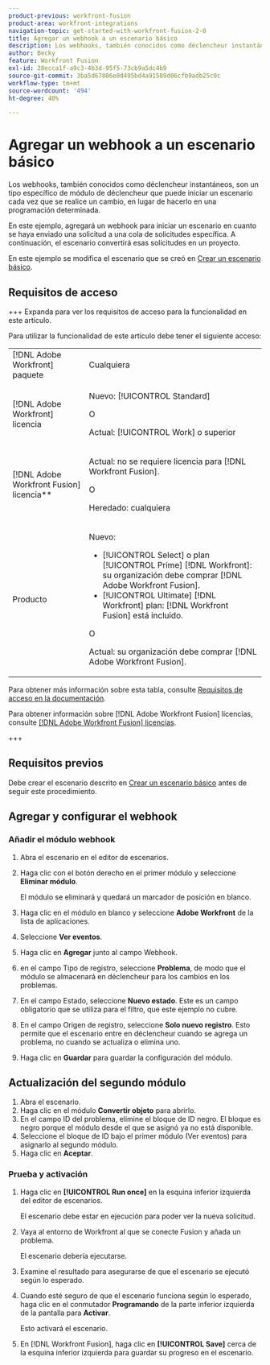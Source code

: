 ```yaml
---
product-previous: workfront-fusion
product-area: workfront-integrations
navigation-topic: get-started-with-workfront-fusion-2-0
title: Agregar un webhook a un escenario básico
description: Los webhooks, también conocidos como déclencheur instantáneos, son un tipo específico de módulo de déclencheur que puede iniciar un escenario cada vez que se realice un cambio, en lugar de hacerlo en una programación determinada.
author: Becky
feature: Workfront Fusion
exl-id: 28ecca1f-a9c3-4b3d-95f5-73cb9a5dc4b9
source-git-commit: 3ba5d67806e0d495bd4a91589d06cfb9adb25c0c
workflow-type: tm+mt
source-wordcount: '494'
ht-degree: 40%

---
```


# Agregar un webhook a un escenario básico

Los webhooks, también conocidos como déclencheur instantáneos, son un tipo específico de módulo de déclencheur que puede iniciar un escenario cada vez que se realice un cambio, en lugar de hacerlo en una programación determinada.

En este ejemplo, agregará un webhook para iniciar un escenario en cuanto se haya enviado una solicitud a una cola de solicitudes específica. A continuación, el escenario convertirá esas solicitudes en un proyecto.

En este ejemplo se modifica el escenario que se creó en [Crear un escenario básico](/help/workfront-fusion/build-practice-scenarios/create-basic-scenario.md).

## Requisitos de acceso

+++ Expanda para ver los requisitos de acceso para la funcionalidad en este artículo.

Para utilizar la funcionalidad de este artículo debe tener el siguiente acceso:

<table style="table-layout:auto">
 <col> 
 <col> 
 <tbody> 
  <tr> 
   <td role="rowheader">[!DNL Adobe Workfront] paquete</td> 
   <td> <p>Cualquiera</p> </td> 
  </tr> 
  <tr data-mc-conditions=""> 
   <td role="rowheader">[!DNL Adobe Workfront] licencia</td> 
   <td> <p>Nuevo: [!UICONTROL Standard]</p><p>O</p><p>Actual: [!UICONTROL Work] o superior</p> </td> 
  </tr> 
  <tr> 
   <td role="rowheader">[!DNL Adobe Workfront Fusion] licencia**</td> 
   <td>
   <p>Actual: no se requiere licencia para [!DNL Workfront Fusion].</p>
   <p>O</p>
   <p>Heredado: cualquiera </p>
   </td> 
  </tr> 
  <tr> 
   <td role="rowheader">Producto</td> 
   <td>
   <p>Nuevo:</p> <ul><li>[!UICONTROL Select] o plan [!UICONTROL Prime] [!DNL Workfront]: su organización debe comprar [!DNL Adobe Workfront Fusion].</li><li>[!UICONTROL Ultimate] [!DNL Workfront] plan: [!DNL Workfront Fusion] está incluido.</li></ul>
   <p>O</p>
   <p>Actual: su organización debe comprar [!DNL Adobe Workfront Fusion].</p>
   </td> 
  </tr>
 </tbody> 
</table>

Para obtener más información sobre esta tabla, consulte [Requisitos de acceso en la documentación](/help/workfront-fusion/references/licenses-and-roles/access-level-requirements-in-documentation.md).

Para obtener información sobre [!DNL Adobe Workfront Fusion] licencias, consulte [[!DNL Adobe Workfront Fusion] licencias](/help/workfront-fusion/set-up-and-manage-workfront-fusion/licensing-operations-overview/license-automation-vs-integration.md).

+++

## Requisitos previos

Debe crear el escenario descrito en [Crear un escenario básico](/help/workfront-fusion/build-practice-scenarios/create-basic-scenario.md) antes de seguir este procedimiento.

## Agregar y configurar el webhook


### Añadir el módulo webhook

1. Abra el escenario en el editor de escenarios.
1. Haga clic con el botón derecho en el primer módulo y seleccione **Eliminar módulo**.

   El módulo se eliminará y quedará un marcador de posición en blanco.

1. Haga clic en el módulo en blanco y seleccione **Adobe Workfront** de la lista de aplicaciones.
1. Seleccione **Ver eventos**.
1. Haga clic en **Agregar** junto al campo Webhook.
1. en el campo Tipo de registro, seleccione **Problema**, de modo que el módulo se almacenará en déclencheur para los cambios en los problemas.
1. En el campo Estado, seleccione **Nuevo estado**. Este es un campo obligatorio que se utiliza para el filtro, que este ejemplo no cubre.
1. En el campo Origen de registro, seleccione **Solo nuevo registro**. Esto permite que el escenario entre en déclencheur cuando se agrega un problema, no cuando se actualiza o elimina uno.
1. Haga clic en **Guardar** para guardar la configuración del módulo.

## Actualización del segundo módulo

1. Abra el escenario.
1. Haga clic en el módulo **Convertir objeto** para abrirlo.
1. En el campo ID del problema, elimine el bloque de ID negro. El bloque es negro porque el módulo desde el que se asignó ya no está disponible.
1. Seleccione el bloque de ID bajo el primer módulo (Ver eventos) para asignarlo al segundo módulo.
1. Haga clic en **Aceptar**.



### Prueba y activación

1. Haga clic en **[!UICONTROL Run once]** en la esquina inferior izquierda del editor de escenarios.

   El escenario debe estar en ejecución para poder ver la nueva solicitud.
1. Vaya al entorno de Workfront al que se conecte Fusion y añada un problema.

   El escenario debería ejecutarse.
1. Examine el resultado para asegurarse de que el escenario se ejecutó según lo esperado.
1. Cuando esté seguro de que el escenario funciona según lo esperado, haga clic en el conmutador **Programando** de la parte inferior izquierda de la pantalla para **Activar**.

   Esto activará el escenario.
1. En [!DNL Workfront Fusion], haga clic en **[!UICONTROL Save]** cerca de la esquina inferior izquierda para guardar su progreso en el escenario.
